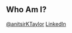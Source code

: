 ## Who Am I?

[@anitsirKTaylor](https://twitter.com/anitsirktaylor)
[LinkedIn](https://www.linkedin.com/in/kristina-taylor/)
